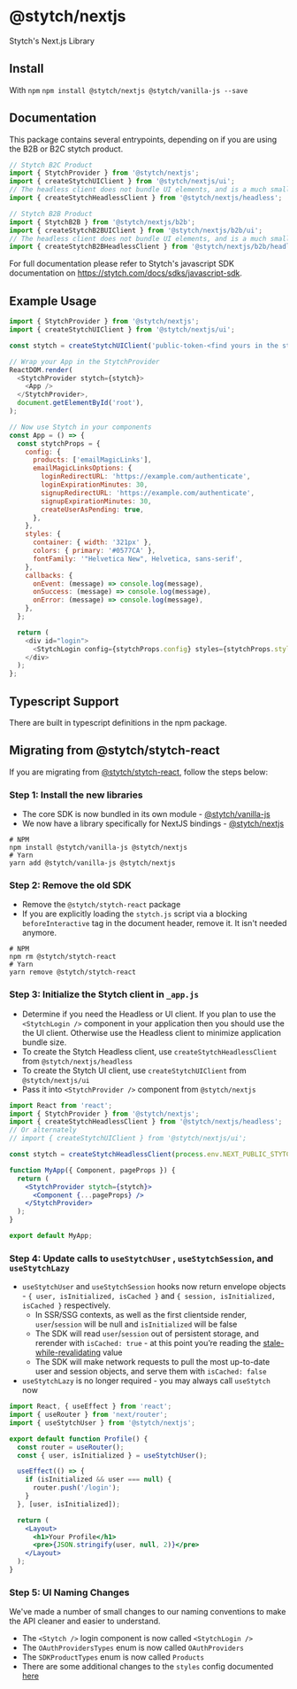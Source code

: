 # @stytch/nextjs

Stytch's Next.js Library

## Install

With `npm`
`npm install @stytch/nextjs @stytch/vanilla-js --save`

## Documentation

This package contains several entrypoints, depending on if you are using the B2B or B2C stytch product.

```javascript
// Stytch B2C Product
import { StytchProvider } from '@stytch/nextjs';
import { createStytchUIClient } from '@stytch/nextjs/ui';
// The headless client does not bundle UI elements, and is a much smaller package
import { createStytchHeadlessClient } from '@stytch/nextjs/headless';

// Stytch B2B Product
import { StytchB2B } from '@stytch/nextjs/b2b';
import { createStytchB2BUIClient } from '@stytch/nextjs/b2b/ui';
// The headless client does not bundle UI elements, and is a much smaller package
import { createStytchB2BHeadlessClient } from '@stytch/nextjs/b2b/headless';
```

For full documentation please refer to Stytch's javascript SDK documentation on https://stytch.com/docs/sdks/javascript-sdk.

## Example Usage

```javascript
import { StytchProvider } from '@stytch/nextjs';
import { createStytchUIClient } from '@stytch/nextjs/ui';

const stytch = createStytchUIClient('public-token-<find yours in the stytch dashboard>');

// Wrap your App in the StytchProvider
ReactDOM.render(
  <StytchProvider stytch={stytch}>
    <App />
  </StytchProvider>,
  document.getElementById('root'),
);

// Now use Stytch in your components
const App = () => {
  const stytchProps = {
    config: {
      products: ['emailMagicLinks'],
      emailMagicLinksOptions: {
        loginRedirectURL: 'https://example.com/authenticate',
        loginExpirationMinutes: 30,
        signupRedirectURL: 'https://example.com/authenticate',
        signupExpirationMinutes: 30,
        createUserAsPending: true,
      },
    },
    styles: {
      container: { width: '321px' },
      colors: { primary: '#0577CA' },
      fontFamily: '"Helvetica New", Helvetica, sans-serif',
    },
    callbacks: {
      onEvent: (message) => console.log(message),
      onSuccess: (message) => console.log(message),
      onError: (message) => console.log(message),
    },
  };

  return (
    <div id="login">
      <StytchLogin config={stytchProps.config} styles={stytchProps.styles} callbacks={stytchProps.callbacks} />
    </div>
  );
};
```

## Typescript Support

There are built in typescript definitions in the npm package.

## Migrating from @stytch/stytch-react

If you are migrating from [@stytch/stytch-react](https://www.npmjs.com/package/@stytch/stytch-react), follow the steps below:

### Step 1: Install the new libraries

- The core SDK is now bundled in its own module - [@stytch/vanilla-js](https://www.npmjs.com/package/@stytch/vanilla-js)
- We now have a library specifically for NextJS bindings - [@stytch/nextjs](https://www.npmjs.com/package/@stytch/nextjs)

```shell
# NPM
npm install @stytch/vanilla-js @stytch/nextjs
# Yarn
yarn add @stytch/vanilla-js @stytch/nextjs
```

### Step 2: Remove the old SDK

- Remove the `@stytch/stytch-react` package
- If you are explicitly loading the `stytch.js` script via a blocking `beforeInteractive` tag in the document header, remove it. It isn't needed anymore.

```shell
# NPM
npm rm @stytch/stytch-react
# Yarn
yarn remove @stytch/stytch-react
```

### Step 3: Initialize the Stytch client in `_app.js`

- Determine if you need the Headless or UI client. If you plan to use the `<StytchLogin />` component in your application then you should use the the UI client. Otherwise use the Headless client to minimize application bundle size.
- To create the Stytch Headless client, use `createStytchHeadlessClient` from `@stytch/nextjs/headless`
- To create the Stytch UI client, use `createStytchUIClient` from `@stytch/nextjs/ui`
- Pass it into `<StytchProvider />` component from `@stytch/nextjs`

```jsx
import React from 'react';
import { StytchProvider } from '@stytch/nextjs';
import { createStytchHeadlessClient } from '@stytch/nextjs/headless';
// Or alternately
// import { createStytchUIClient } from '@stytch/nextjs/ui';

const stytch = createStytchHeadlessClient(process.env.NEXT_PUBLIC_STYTCH_PUBLIC_TOKEN);

function MyApp({ Component, pageProps }) {
  return (
    <StytchProvider stytch={stytch}>
      <Component {...pageProps} />
    </StytchProvider>
  );
}

export default MyApp;
```

### Step 4: Update calls to `useStytchUser` , `useStytchSession`, and `useStytchLazy`

- `useStytchUser` and `useStytchSession` hooks now return envelope objects - `{ user, isInitialized, isCached }` and `{ session, isInitialized, isCached }` respectively.
  - In SSR/SSG contexts, as well as the first clientside render, `user`/`session` will be null and `isInitialized` will be false
  - The SDK will read `user`/`session` out of persistent storage, and rerender with `isCached: true` - at this point you’re reading the [stale-while-revalidating](https://swr.vercel.app/) value
  - The SDK will make network requests to pull the most up-to-date user and session objects, and serve them with `isCached: false`
- `useStytchLazy` is no longer required - you may always call `useStytch` now

```jsx
import React, { useEffect } from 'react';
import { useRouter } from 'next/router';
import { useStytchUser } from '@stytch/nextjs';

export default function Profile() {
  const router = useRouter();
  const { user, isInitialized } = useStytchUser();

  useEffect(() => {
    if (isInitialized && user === null) {
      router.push('/login');
    }
  }, [user, isInitialized]);

  return (
    <Layout>
      <h1>Your Profile</h1>
      <pre>{JSON.stringify(user, null, 2)}</pre>
    </Layout>
  );
}
```

### Step 5: UI Naming Changes

We've made a number of small changes to our naming conventions to make the API cleaner and easier to understand.

- The `<Stytch />` login component is now called `<StytchLogin />`
- The `OAuthProvidersTypes` enum is now called `OAuthProviders`
- The `SDKProductTypes` enum is now called `Products`
- There are some additional changes to the `styles` config documented [here](https://stytch.com/docs/sdks/javascript-sdk#resources_migration-guide_v-zero-five)
